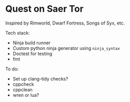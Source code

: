# Quest on Saer Tor

Inspired by Rimworld, Dwarf Fortress, Songs of Syx, etc.

Tech stack:

* Ninja build runner
* Custom python ninja generator using `ninja_syntax`
* Doctest for testing
* fmt

To do:

* Set up clang-tidy checks?
* cppcheck
* cppclean
* wren or lua?
